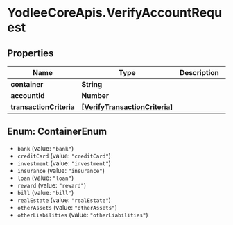 # YodleeCoreApis.VerifyAccountRequest

## Properties
Name | Type | Description | Notes
------------ | ------------- | ------------- | -------------
**container** | **String** |  | [optional] 
**accountId** | **Number** |  | [optional] 
**transactionCriteria** | [**[VerifyTransactionCriteria]**](VerifyTransactionCriteria.md) |  | 

<a name="ContainerEnum"></a>
## Enum: ContainerEnum

* `bank` (value: `"bank"`)
* `creditCard` (value: `"creditCard"`)
* `investment` (value: `"investment"`)
* `insurance` (value: `"insurance"`)
* `loan` (value: `"loan"`)
* `reward` (value: `"reward"`)
* `bill` (value: `"bill"`)
* `realEstate` (value: `"realEstate"`)
* `otherAssets` (value: `"otherAssets"`)
* `otherLiabilities` (value: `"otherLiabilities"`)

